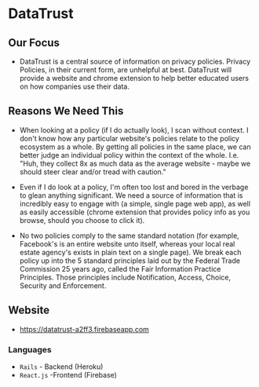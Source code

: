 # DataTrust 

## Our Focus
- DataTrust is a central source of information on privacy policies. Privacy Policies, in their current form, are unhelpful at best. DataTrust will provide a website and chrome extension to help better educated users on how companies use their data. 

## Reasons We Need This
- When looking at a policy (if I do actually look), I scan without context. I don't know how any particular website's policies relate to the policy ecosystem as a whole. By getting all policies in the same place, we can better judge an individual policy within the context of the whole. I.e. "Huh, they collect 8x as much data as the average website - maybe we should steer clear and/or tread with caution." 

- Even if I do look at a policy, I'm often too lost and bored in the verbage to glean anything significant. We need a source of information that is incredibly easy to engage with (a simple, single page web app), as well as easily accessible (chrome extension that provides policy info as you browse, should you choose to click it). 

- No two policies comply to the same standard notation (for example, Facebook's is an entire website unto itself, whereas your local real estate agency's exists in plain text on a single page). We break each policy up into the 5 standard principles laid out by the Federal Trade Commission 25 years ago, called the Fair Information Practice Principles. Those principles include Notification, Access, Choice, Security and Enforcement. 

## Website 
-  https://datatrust-a2ff3.firebaseapp.com

### Languages 
- `Rails` - Backend (Heroku)
- `React.js` -Frontend (Firebase)